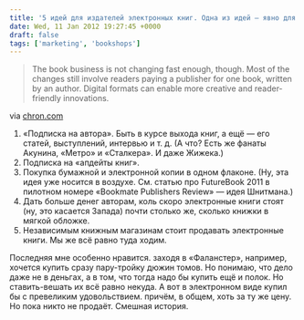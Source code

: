 ```yaml
---
title: '5 идей для издателей электронных книг. Одна из идей — явно для Альянса независимых издателей и книготорговцев'
date: Wed, 11 Jan 2012 19:27:45 +0000
draft: false
tags: ['marketing', 'bookshops']
---
```


> The book business is not changing fast enough, though. Most of the changes still involve readers paying a publisher for one book, written by an author. Digital formats can enable more creative and reader-friendly innovations.

via [chron.com](http://www.chron.com/business/silverman/article/5-ways-to-revolutionize-the-book-business-2452506.php)

1. «Подписка на автора». Быть в курсе выхода книг, а ещё — его статей, выступлений, интервью и т. д. (А что? Есть же фанаты Акунина, «Метро» и «Сталкера». И даже Жижека.)  
2. Подписка на «апдейты книг».  
3. Покупка бумажной и электронной копии в одном флаконе. (Ну, эта идея уже носится в воздухе. См. статью про FutureBook 2011 в пилотном номере «Bookmate Publishers Review» — идея Шнитмана.)  
4. Дать больше денег авторам, коль скоро электронные книги стоят (ну, это касается Запада) почти столько же, сколько книжки в мягкой обложке.  
5. Независимым книжным магазинам стоит продавать электронные книги. Мы же всё равно туда ходим.  

Последняя мне особенно нравится. заходя в «Фаланстер», например, хочется купить сразу пару-тройку дюжин томов. Но понимаю, что дело даже не в деньгах, а в том, что тогда надо бы купить ещё и полок. Но ставить-вешать их всё равно некуда. А вот в электронном виде купил бы с превеликим удовольствием. причём, в общем, хоть за ту же цену. Но пока никто не продаёт. Смешная история.